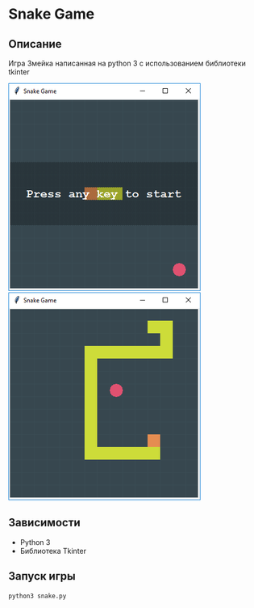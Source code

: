 # Snake Game

## Описание

Игра Змейка написанная на python 3 с использованием библиотеки tkinter

![Screenshot1](/screenshots/1.png?raw=true "Snake Game")
![Screenshot2](/screenshots/2.png?raw=true "Snake Game")


## Зависимости

- Python 3
- Библиотека Tkinter

## Запуск игры

```bash
python3 snake.py
```